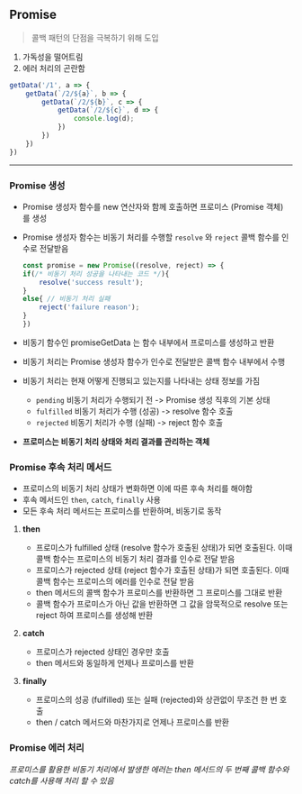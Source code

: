 ## Promise

> 콜백 패턴의 단점을 극복하기 위해 도입
1. 가독성을 떨어트림
2. 에러 처리의 곤란함

```jsx
getData('/1', a => {
	getData(`/2/${a}`, b => {
		getData(`/2/${b}`, c => {
			getData(`/2/${c}`, d => {
				console.log(d);
			})
		})
	})
})
```

---

### Promise 생성

- Promise 생성자 함수를 new 연산자와 함께 호출하면 프로미스 (Promise 객체) 를 생성
- Promise 생성자 함수는 비동기 처리를 수행할 `resolve` 와 `reject` 콜백 함수를 인수로 전달받음


    ```jsx
    const promise = new Promise((resolve, reject) => {
	if(/* 비동기 처리 성공을 나타내는 코드 */){
		resolve('success result');
	}
	else{ // 비동기 처리 실패
		reject('failure reason');
	}
    })
    ```


- 비동기 함수인 promiseGetData 는 함수 내부에서 프로미스를 생성하고 반환
- 비동기 처리는 Promise 생성자 함수가 인수로 전달받은 콜백 함수 내부에서 수행
- 비동기 처리는 현재 어떻게 진행되고 있는지를 나타내는 상태 정보를 가짐
    - `pending` 비동기 처리가 수행되기 전 -> Promise 생성 직후의 기본 상태
    - `fulfilled` 비동기 처리가 수행 (성공) -> resolve 함수 호출
    - `rejected` 비동기 처리가 수행 (실패) -> reject 함수 호출

- **프로미스는 비동기 처리 상태와 처리 결과를 관리하는 객체**


### Promise 후속 처리 메서드

- 프로미스의 비동기 처리 상태가 변화하면 이에 따른 후속 처리를 해야함
- 후속 메서드인 `then`, `catch`, `finally` 사용
- 모든 후속 처리 메서드는 프로미스를 반환하며, 비동기로 동작

1. **then**
    - 프로미스가 fulfilled 상태 (resolve 함수가 호출된 상태)가 되면 호출된다. 이때 콜백 함수는 프로미스의 비동기 처리 결과를 인수로 전달 받음
    - 프로미스가 rejected 상태 (reject 함수가 호출된 상태)가 되면 호출된다. 이때 콜백 함수는 프로미스의 에러를 인수로 전달 받음
    - then 메서드의 콜백 함수가 프로미스를 반환하면 그 프로미스를 그대로 반환
    - 콜백 함수가 프로미스가 아닌 값을 반환하면 그 값을 암묵적으로 resolve 또는 reject 하여 프로미스를 생성해 반환

2. **catch**
    - 프로미스가 rejected 상태인 경우만 호출
    - then 메서드와 동일하게 언제나 프로미스를 반환

3. **finally**
    - 프로미스의 성공 (fulfilled) 또는 실패 (rejected)와 상관없이 무조건 한 번 호출
    - then / catch 메서드와 마찬가지로 언제나 프로미스를 반환


### Promise 에러 처리

*프로미스를 활용한 비동기 처리에서 발생한 에러는 then 메서드의 두 번째 콜백 함수와 catch를 사용해 처리 할 수 있음*

